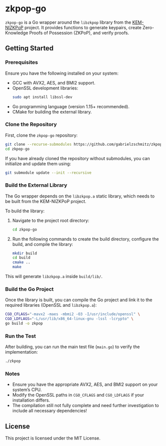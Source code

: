 # zkpop-go

`zkpop-go` is a Go wrapper around the `libzkpop` library from the
[KEM-NIZKPoP](https://github.com/Chair-for-Security-Engineering/KEM-NIZKPoP)
project. It provides functions to generate keypairs, create Zero-Knowledge
Proofs of Possession (ZKPoP), and verify proofs.

## Getting Started

### Prerequisites

Ensure you have the following installed on your system:
- GCC with AVX2, AES, and BMI2 support.
- OpenSSL development libraries:
  ```bash
  sudo apt install libssl-dev
  ```
- Go programming language (version 1.15+ recommended).
- CMake for building the external library.

### Clone the Repository

First, clone the `zkpop-go` repository:

```bash
git clone --recurse-submodules https://github.com/gabrielzschmitz/zkpop-go.git
cd zkpop-go
```

If you have already cloned the repository without submodules, you can initialize and update them using:

```bash
git submodule update --init --recursive
```

### Build the External Library

The Go wrapper depends on the `libzkpop.a` static library, which needs to be
built from the KEM-NIZKPoP project.

To build the library:

1. Navigate to the project root directory:
   ```bash
   cd zkpop-go
   ```
2. Run the following commands to create the build directory, configure the build, and compile the library:
   ```bash
   mkdir build
   cd build
   cmake ..
   make
   ```

This will generate `libzkpop.a` inside `build/lib/`.

### Build the Go Project

Once the library is built, you can compile the Go project and link it to the
required libraries (OpenSSL and `libzkpop.a`):

```bash
CGO_CFLAGS="-mavx2 -maes -mbmi2 -O3 -I/usr/include/openssl" \
CGO_LDFLAGS="-L/usr/lib/x86_64-linux-gnu -lssl -lcrypto" \
go build -o zkpop
```

### Run the Test

After building, you can run the main test file (`main.go`) to verify the
implementation:

```bash
./zkpop
```

### Notes
- Ensure you have the appropriate AVX2, AES, and BMI2 support on your system’s
  CPU.
- Modify the OpenSSL paths in `CGO_CFLAGS` and `CGO_LDFLAGS` if your
  installation differs.
- The compilation still not fully complete and need further investigation to
  include all necessary dependencies!

## License

This project is licensed under the MIT License.

